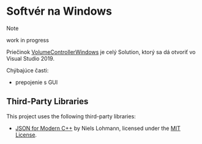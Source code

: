 # Softvér na Windows

> [!NOTE]
> work in progress

Priečinok [VolumeControllerWindows](VolumeControllerWindows/) je celý Solution, ktorý sa dá otvoriť vo Visual Studio 2019.

Chýbajúce časti:
- prepojenie s GUI

## Third-Party Libraries
This project uses the following third-party libraries:

- [JSON for Modern C++](https://github.com/nlohmann/json) by Niels Lohmann, licensed under the [MIT License](LICENSE.nlohmann_json).